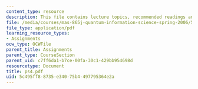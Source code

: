 ```yaml
---
content_type: resource
description: This file contains lecture topics, recommended readings and problems.
file: /media/courses/mas-865j-quantum-information-science-spring-2006/5c495ff88735e34075b4497795364e2a_ps4.pdf
file_type: application/pdf
learning_resource_types:
- Assignments
ocw_type: OCWFile
parent_title: Assignments
parent_type: CourseSection
parent_uid: c7ff6da1-b7ce-00fa-30c1-429bb954698d
resourcetype: Document
title: ps4.pdf
uid: 5c495ff8-8735-e340-75b4-497795364e2a
---
```

